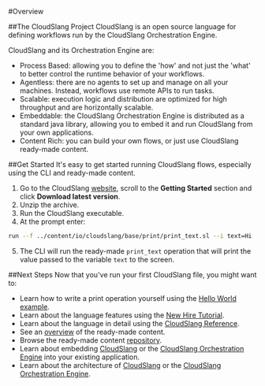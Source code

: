 #Overview

##The CloudSlang Project
CloudSlang is an open source language for defining workflows run by the CloudSlang Orchestration Engine.

CloudSlang and its Orchestration Engine are:

+ Process Based: allowing you to define the 'how' and not just the 'what' to better control the runtime behavior of your workflows.
+ Agentless: there are no agents to set up and manage on all your machines. Instead, workflows use remote APIs to run tasks.
+ Scalable: execution logic and distribution are optimized for high throughput and are horizontally scalable.
+ Embeddable: the CloudSlang Orchestration Engine is distributed as a standard java library, allowing you to embed it and run CloudSlang from your own applications.
+ Content Rich: you can build your own flows, or just use CloudSlang ready-made content. 

##Get Started
It's easy to get started running CloudSlang flows, especially using the CLI and ready-made content.

1. Go to the CloudSlang [website](/#/), scroll to the **Getting Started** section and click **Download latest version**.
2. Unzip the archive.
3. Run the CloudSlang executable. 
4. At the prompt enter: 
  ```bash
  run --f ../content/io/cloudslang/base/print/print_text.sl --i text=Hi
  ```
5. The CLI will run the ready-made `print_text` operation that will print the value passed to the variable `text` to the screen.

##Next Steps
Now that you've run your first CloudSlang file, you might want to:

+ Learn how to write a print operation yourself using the [Hello World example](#/docs#hello-world-example).
+ Learn about the language features using the [New Hire Tutorial](http://cloudslang-tutorials.readthedocs.org/en/latest/).
+ Learn about the language in detail using the [CloudSlang Reference](#/docs#cloudslang-reference).
+ See an [overview](https://github.com/CloudSlang/cloud-slang-content/blob/master/DOCS.md) of the ready-made content.
+ Browse the ready-made content [repository](https://github.com/CloudSlang/cloud-slang-content).
+ Learn about embedding [CloudSlang](#/docs#embedded-cloudslang) or the [CloudSlang Orchestration Engine](#/docs#embedded-cloudslang-orchestration-engine) into your existing application.
+ Learn about the architecture of [CloudSlang](#/docs#cloudslang-architecture) or the [CloudSlang Orchestration Engine](#/docs#cloudslang-orchestration-engine-architecture).
